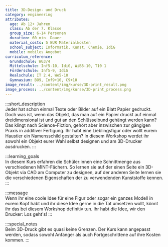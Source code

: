 ```yaml
---
title: 3D-Design- und Druck
category: engineering
attributes:
  age: Ab 12+ Jahren
  class: Ab der 7. Klasse
  group_size: 6-14 Personen
  duration: 60 min  Dauer
  material_costs: 5 EUR Materialkosten
  school_subject: Informatik, Kunst, Chemie, IdiG
  mobile: mobiles Angebot
curriculum_reference:
  Grundschule: WG3/4  
  Mittelschule: Inf5-10, IdiG, WiB5-10, T10 1  
  Förderschule: Inf5-9, IdiG   
  Realschule: IT 2.4, We5-10
  Gymnasium: BO9, Inf9+10, C9+10
image_result: ../content/img/kurse/3D-print_result.png
image_process: ../content/img/kurse/3D-print_process.png
---
```

:::short_description  
Jeder hat schon einmal Texte oder Bilder auf ein Blatt Papier gedruckt. Doch was ist, wenn das Objekt, das man auf ein Papier druckt auf einmal dreidimensional ist und gut an den Schlüsselbund gehängt werden kann? Das klingt nach Science-Fiction, gehört aber inzwischen zur gängigen Praxis in additiver Fertigung. Ihr habt eine Lieblingsfigur oder wollt eurem Haustier ein Namensschild gestalten? In diesem Workshop werdet ihr sowohl ein Objekt eurer Wahl selbst designen und am 3D-Drucker ausdrucken.
:::

:::learning_goals  
In diesem Kurs erfahren die Schüler:innen eine Schnittmenge aus verschiedenen MINT-Fächern. So lernen sie auf der einen Seite ein 3D-Objekt via CAD am Computer zu designen, auf der anderen Seite lernen sie die verschiedenen Eigenschaften der zu verwendenden Kunststoffe kennen.        
:::

:::message  
Wenn ihr eine coole Idee für eine Figur oder sogar ein ganzes Modell in eurem Kopf habt und ihr diese Idee gerne in die Tat umsetzen wollt, könnt ihr das bei diesem Workshop definitiv tun. Ihr habt die Idee, wir den Drucker: Los geht's!
:::  

:::special_notes  
Beim 3D-Druck gibt es quasi keine Grenzen. Der Kurs kann angepasst werden, sodass sowohl Anfänger als auch Fortgeschrittene auf ihre Kosten kommen.
:::
